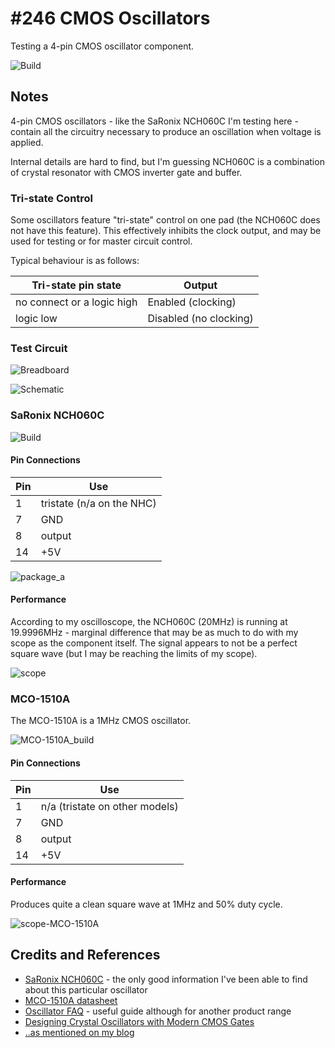 # #246 CMOS Oscillators

Testing a 4-pin CMOS oscillator component.

![Build](./assets/CMOSOscillators_build.jpg?raw=true)

## Notes

4-pin CMOS oscillators - like the SaRonix NCH060C I'm testing here - contain all the circuitry
necessary to produce an oscillation when voltage is applied.

Internal details are hard to find, but I'm guessing NCH060C is a combination of
crystal resonator with CMOS inverter gate and buffer.

### Tri-state Control

Some oscillators feature "tri-state" control on one pad (the NCH060C does not have this feature).
This effectively inhibits the clock output, and may be used for testing or for master circuit control.

Typical behaviour is as follows:

| Tri-state pin state        |  Output                |
|----------------------------|------------------------|
| no connect or a logic high | Enabled (clocking)     |
| logic low                  | Disabled (no clocking) |


### Test Circuit

![Breadboard](./assets/CMOSOscillators_bb.jpg?raw=true)

![Schematic](./assets/CMOSOscillators_schematic.jpg?raw=true)

### SaRonix NCH060C

![Build](./assets/CMOSOscillators_bb_build.jpg?raw=true)

#### Pin Connections

| Pin | Use                       |
|-----|---------------------------|
| 1   | tristate (n/a on the NHC) |
| 7   | GND                       |
| 8   | output                    |
| 14  | +5V                       |

![package_a](./assets/package_a.png?raw=true)

#### Performance

According to my oscilloscope, the NCH060C (20MHz) is running at 19.9996MHz - marginal difference that may be as much to do with my scope as the component itself. The signal appears to not be a perfect square wave (but I may be reaching the limits of my scope).

![scope](./assets/scope.gif?raw=true)



### MCO-1510A

The MCO-1510A is a 1MHz CMOS oscillator.

![MCO-1510A_build](./assets/MCO-1510A_build.jpg?raw=true)

#### Pin Connections

| Pin | Use                            |
|-----|--------------------------------|
| 1   | n/a (tristate on other models) |
| 7   | GND                            |
| 8   | output                         |
| 14  | +5V                            |

#### Performance

Produces quite a clean square wave at 1MHz and 50% duty cycle.

![scope-MCO-1510A](./assets/scope-MCO-1510A.gif?raw=true)


## Credits and References

* [SaRonix NCH060C](http://resume.wizzard.com/w1995/SaRonix/ttl.html#CMOS) - the only good information I've been able to find about this particular oscillator
* [MCO-1510A datasheet](http://mklec.com/pdf/MCO-1510A.pdf)
* [Oscillator FAQ](http://www.ecliptek.com/oscillators/faq/TEN10-001-012_EB52_54C5_Series_TCXO_Oscillator_FAQ.pdf) - useful guide although for another product range
* [Designing Crystal Oscillators with Modern CMOS Gates](http://www.onsemi.com/pub_link/Collateral/AND8053-D.PDF)
* [..as mentioned on my blog](https://blog.tardate.com/2017/01/leap246-cmos-oscillators.html)
